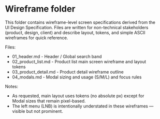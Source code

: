 Wireframe folder
================

This folder contains wireframe-level screen specifications derived from the UI Design Specification. Files are written for non-technical stakeholders (product, design, client) and describe layout, tokens, and simple ASCII wireframes for quick reference.

Files:
- 01_header.md - Header / Global search band
- 02_product_list.md - Product list main screen wireframe and layout tokens
- 03_product_detail.md - Product detail wireframe outline
- 04_modals.md - Modal sizing and usage (S/M/L) and focus rules

Notes:
- As requested, main layout uses tokens (no absolute px) except for Modal sizes that remain pixel-based.
- The left menu (LNB) is intentionally understated in these wireframes — visible but not prominent.
